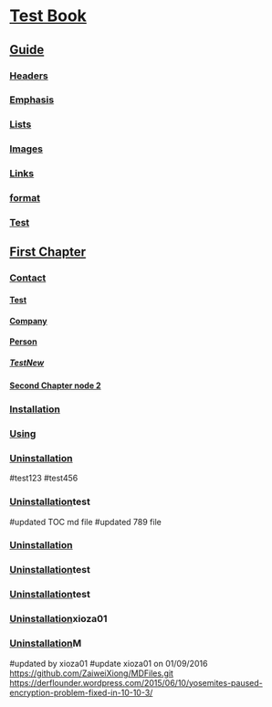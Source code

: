 # [Test Book]()
## [Guide](guide/guide.md)
### [Headers](guide/headers.md)
### [Emphasis](guide/emphasis.md)
### [Lists](guide/lists.md)
### [Images](guide/images.md)
### [Links](guide/links.md)
### [format](guide/format.md)
### [Test](guide/test.md)
## [First Chapter](chapter1.md)
### [Contact](contact.md)
#### [Test](test.md)
#### [Company](company.md)
#### [Person](person.md)
##### [TestNew](Test.md)
#### [Second Chapter node 2](chapter2.md)
### [Installation](install.md)
### [Using](using.md)
### [Uninstallation](uninstall.md)
#test123
#test456
### [Uninstallation](uninstall.md)test
#updated TOC md file
#updated 789 file
### [Uninstallation](uninstall.md)
### [Uninstallation](uninstall.md)test
### [Uninstallation](uninstall.md)test
### [Uninstallation](uninstall.md)xioza01
### [Uninstallation](uninstall.md)M
#updated by xioza01
#update xioza01 on 01/09/2016
https://github.com/ZaiweiXiong/MDFiles.git
https://derflounder.wordpress.com/2015/06/10/yosemites-paused-encryption-problem-fixed-in-10-10-3/